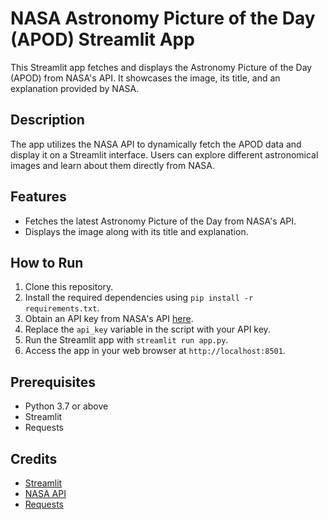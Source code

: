 # NASA Astronomy Picture of the Day (APOD) Streamlit App

This Streamlit app fetches and displays the Astronomy Picture of the Day (APOD) from NASA's API. It showcases the image, its title, and an explanation provided by NASA.

## Description

The app utilizes the NASA API to dynamically fetch the APOD data and display it on a Streamlit interface. Users can explore different astronomical images and learn about them directly from NASA.

## Features

- Fetches the latest Astronomy Picture of the Day from NASA's API.
- Displays the image along with its title and explanation.

## How to Run

1. Clone this repository.
2. Install the required dependencies using `pip install -r requirements.txt`.
3. Obtain an API key from NASA's API [here](https://api.nasa.gov/).
4. Replace the `api_key` variable in the script with your API key.
5. Run the Streamlit app with `streamlit run app.py`.
6. Access the app in your web browser at `http://localhost:8501`.

## Prerequisites

- Python 3.7 or above
- Streamlit
- Requests

## Credits

- [Streamlit](https://streamlit.io/)
- [NASA API](https://api.nasa.gov/)
- [Requests](https://docs.python-requests.org/)
